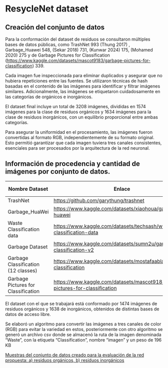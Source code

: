 # ResycleNet dataset

## Creación del conjunto de datos

Para la conformación del dataset de residuos se consultaron múltiples bases de datos públicas, como TrashNet 993 (Thung 2017) , Garbage_Huawei 548, (Sekar 2018) 731, (Kunwar 2024) 175, (Mohamed 2020) 275 y de Garbage Pictures for Classification (https://www.kaggle.com/datasets/mascot9183/garbage-pictures-for-classification) 339.

Cada imagen fue inspeccionada para eliminar duplicados y asegurar que no hubiera repeticiones entre las fuentes. Se utilizaron técnicas de hash basadas en el contenido de las imágenes para identificar y filtrar imágenes similares. Adicionalmente, las imágenes se etiquetaron cuidadosamente en las categorías de orgánicos e inorgánicos.

El dataset final incluye un total de 3208 imágenes, divididas en 1574 imágenes para la clase de residuos orgánicos y 1634 imágenes para la clase de residuos inorgánicos, con un equilibrio proporcional entre ambas categorías.

Para asegurar la uniformidad en el procesamiento, las imágenes fueron convertidas al formato RGB, independientemente de su formato original. Esto permitió garantizar que cada imagen tuviera tres canales consistentes, esenciales para ser procesados por la arquitectura de la red neuronal.

## Información de procedencia y cantidad de imágenes por conjunto de datos.

| Nombre Dataset                      | Enlace                                                                       | Cantidad imágenes |
|-------------------------------------|------------------------------------------------------------------------------|-------------------|
| TrashNet                            | https://github.com/garythung/trashnet                                        |       993         |
| Garbage_HuaWei                      | https://www.kaggle.com/datasets/xiaohoua/garbage-huawei                      |       548         |
| Waste Classification data           |https://www.kaggle.com/datasets/techsash/waste-classification-data            |       731         |
|Garbage Dataset                      |https://www.kaggle.com/datasets/sumn2u/garbage-classification-v2              |       175         |
|Garbage Classification (12 classes)  |https://www.kaggle.com/datasets/mostafaabla/garbage-classification            |       275         |
|Garbage Pictures for Classification  |https://www.kaggle.com/datasets/mascot9183/garbage-pictures-for-classification|       339         |


El dataset con el que se trabajará está conformado por 1474 imágenes de residuos orgánicos y 1638 de inorgánicos, obtenidos de distintas bases de datos de acceso libre.

Se elaboró un algoritmo para convertir las imágenes a tres canales de color (RGB) para evitar la variedad en estos, posteriormente con otro algoritmo se generó un archivo csv donde se almacenó la ruta de la imagen denominada “Waste”, con la etiqueta “Classification”, nombre “imagen” y un peso de 196 KB

[Muestras del conjunto de datos creado para la evaluación de la red propuesta: a) residuos orgánicos, b) residuos inorgánicos](./images/dataset.png)